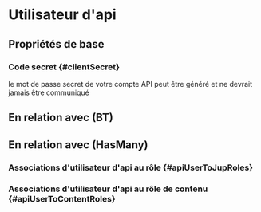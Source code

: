 # Utilisateur d'api



## Propriétés de base

### Code secret {#clientSecret}
        
le mot de passe secret de votre compte API peut être généré et ne devrait jamais être communiqué

## En relation avec (BT)



## En relation avec (HasMany)

### Associations d'utilisateur d'api au rôle {#apiUserToJupRoles}
        

### Associations d'utilisateur d'api au rôle de contenu {#apiUserToContentRoles}
        


<!--- THIS FILE IS GENERATED PLEASE DO NOT EDIT IT DIRECTLY --->

